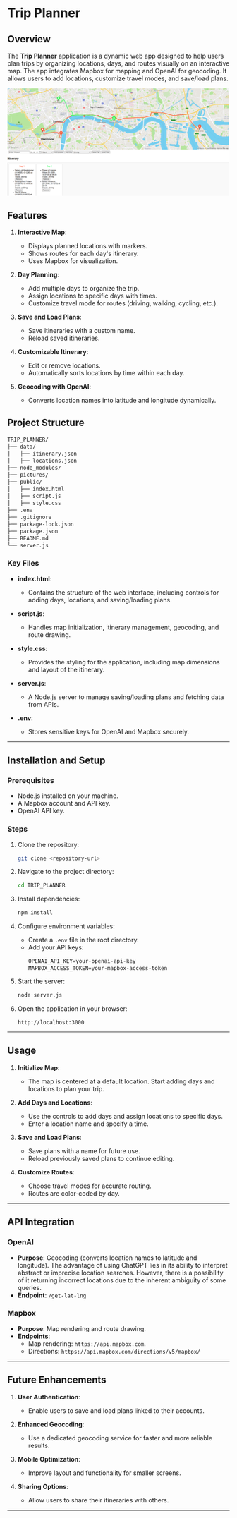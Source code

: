 # Trip Planner

## Overview
The **Trip Planner** application is a dynamic web app designed to help users plan trips by organizing locations, days, and routes visually on an interactive map. The app integrates Mapbox for mapping and OpenAI for geocoding. It allows users to add locations, customize travel modes, and save/load plans.

![App Screenshot](pictures/app_screenshot.png)


## Features

1. **Interactive Map**:
   - Displays planned locations with markers.
   - Shows routes for each day's itinerary.
   - Uses Mapbox for visualization.

2. **Day Planning**:
   - Add multiple days to organize the trip.
   - Assign locations to specific days with times.
   - Customize travel mode for routes (driving, walking, cycling, etc.).

3. **Save and Load Plans**:
   - Save itineraries with a custom name.
   - Reload saved itineraries.

4. **Customizable Itinerary**:
   - Edit or remove locations.
   - Automatically sorts locations by time within each day.

5. **Geocoding with OpenAI**:
   - Converts location names into latitude and longitude dynamically.


## Project Structure

```
TRIP_PLANNER/
├── data/
│   ├── itinerary.json
│   ├── locations.json
├── node_modules/
├── pictures/
├── public/
│   ├── index.html
│   ├── script.js
│   ├── style.css
├── .env
├── .gitignore
├── package-lock.json
├── package.json
├── README.md
└── server.js
```

### Key Files

- **index.html**:
  - Contains the structure of the web interface, including controls for adding days, locations, and saving/loading plans.

- **script.js**:
  - Handles map initialization, itinerary management, geocoding, and route drawing.

- **style.css**:
  - Provides the styling for the application, including map dimensions and layout of the itinerary.

- **server.js**:
  - A Node.js server to manage saving/loading plans and fetching data from APIs.

- **.env**:
  - Stores sensitive keys for OpenAI and Mapbox securely.

---

## Installation and Setup

### Prerequisites
- Node.js installed on your machine.
- A Mapbox account and API key.
- OpenAI API key.

### Steps
1. Clone the repository:
   ```bash
   git clone <repository-url>
   ```

2. Navigate to the project directory:
   ```bash
   cd TRIP_PLANNER
   ```

3. Install dependencies:
   ```bash
   npm install
   ```

4. Configure environment variables:
   - Create a `.env` file in the root directory.
   - Add your API keys:
     ```
     OPENAI_API_KEY=your-openai-api-key
     MAPBOX_ACCESS_TOKEN=your-mapbox-access-token
     ```

5. Start the server:
   ```bash
   node server.js
   ```

6. Open the application in your browser:
   ```
   http://localhost:3000
   ```

---

## Usage

1. **Initialize Map**:
   - The map is centered at a default location. Start adding days and locations to plan your trip.

2. **Add Days and Locations**:
   - Use the controls to add days and assign locations to specific days.
   - Enter a location name and specify a time.

3. **Save and Load Plans**:
   - Save plans with a name for future use.
   - Reload previously saved plans to continue editing.

4. **Customize Routes**:
   - Choose travel modes for accurate routing.
   - Routes are color-coded by day.

---

## API Integration

### OpenAI
- **Purpose**: Geocoding (converts location names to latitude and longitude). The advantage of using ChatGPT lies in its ability to interpret abstract or imprecise location searches. However, there is a possibility of it returning incorrect locations due to the inherent ambiguity of some queries.
- **Endpoint**: `/get-lat-lng`

### Mapbox
- **Purpose**: Map rendering and route drawing.
- **Endpoints**:
  - Map rendering: `https://api.mapbox.com`.
  - Directions: `https://api.mapbox.com/directions/v5/mapbox/`

---

## Future Enhancements

1. **User Authentication**:
   - Enable users to save and load plans linked to their accounts.

2. **Enhanced Geocoding**:
   - Use a dedicated geocoding service for faster and more reliable results.

3. **Mobile Optimization**:
   - Improve layout and functionality for smaller screens.

4. **Sharing Options**:
   - Allow users to share their itineraries with others.

---
